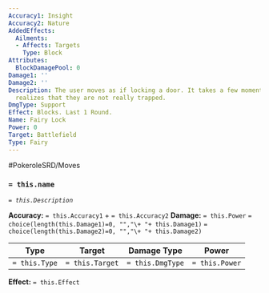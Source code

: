 ```yaml
---
Accuracy1: Insight
Accuracy2: Nature
AddedEffects:
  Ailments:
  - Affects: Targets
    Type: Block
Attributes:
  BlockDamagePool: 0
Damage1: ''
Damage2: ''
Description: The user moves as if locking a door. It takes a few moments before everyone
  realizes that they are not really trapped.
DmgType: Support
Effect: Blocks. Last 1 Round.
Name: Fairy Lock
Power: 0
Target: Battlefield
Type: Fairy
---
```


#PokeroleSRD/Moves

### `= this.name` 
*`= this.Description`*

**Accuracy:** `= this.Accuracy1` + `= this.Accuracy2`
**Damage:** `= this.Power` `= choice(length(this.Damage1)=0, "","\+ "+ this.Damage1)` `= choice(length(this.Damage2)=0, "","\+ "+ this.Damage2)`

| Type          | Target          | Damage Type          | Power          |
| ------------- | --------------- | ---------------- | -------------- |
| `= this.Type` | `= this.Target` | `= this.DmgType` | `= this.Power` | 

**Effect:** `= this.Effect`